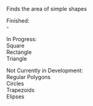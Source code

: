 Finds the area of simple shapes

Finished:  
    -  

In Progress:  
    Square  
    Rectangle  
    Triangle  

Not Currently in Development:  
    Regular Polygons  
    Circles  
    Trapezoids  
    Elipses  
